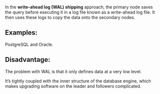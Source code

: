 In the **write-ahead log (WAL) shipping** approach, the primary node saves the query before executing it in a log file known as a write-ahead log file. It then uses these logs to copy the data onto the secondary nodes. 

## Examples:
PostgreSQL and Oracle. 

## Disadvantage:

The problem with WAL is that it only defines data at a very low level.

It’s tightly coupled with the inner structure of the database engine, which makes upgrading software on the leader and followers complicated.